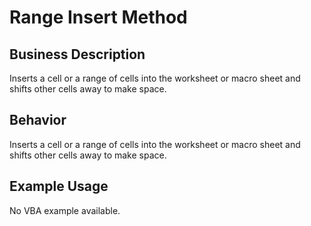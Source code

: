 # Range Insert Method

## Business Description
Inserts a cell or a range of cells into the worksheet or macro sheet and shifts other cells away to make space.

## Behavior
Inserts a cell or a range of cells into the worksheet or macro sheet and shifts other cells away to make space.

## Example Usage
No VBA example available.